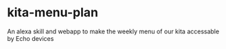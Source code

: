 # kita-menu-plan
An alexa skill and webapp to make the weekly menu of our kita accessable by Echo devices
